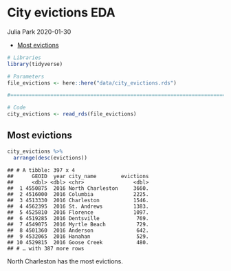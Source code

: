 City evictions EDA
================
Julia Park
2020-01-30

  - [Most evictions](#most-evictions)

``` r
# Libraries
library(tidyverse)

# Parameters
file_evictions <- here::here("data/city_evictions.rds")

#===============================================================================

# Code
city_evictions <- read_rds(file_evictions)
```

## Most evictions

``` r
city_evictions %>% 
  arrange(desc(evictions))
```

    ## # A tibble: 397 x 4
    ##      GEOID  year city_name        evictions
    ##      <dbl> <dbl> <chr>                <dbl>
    ##  1 4550875  2016 North Charleston     3660.
    ##  2 4516000  2016 Columbia             2225.
    ##  3 4513330  2016 Charleston           1546.
    ##  4 4562395  2016 St. Andrews          1383.
    ##  5 4525810  2016 Florence             1097.
    ##  6 4519285  2016 Dentsville            769.
    ##  7 4549075  2016 Myrtle Beach          729.
    ##  8 4501360  2016 Anderson              642.
    ##  9 4532065  2016 Hanahan               529.
    ## 10 4529815  2016 Goose Creek           480.
    ## # … with 387 more rows

North Charleston has the most evictions.
